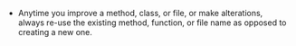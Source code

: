 - Anytime you improve a method, class, or file, or make alterations, always re-use the existing method, function, or file name as opposed to creating a new one.